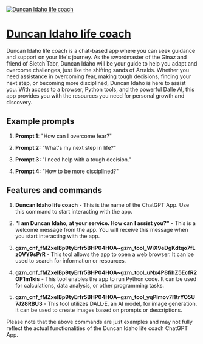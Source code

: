 [![Duncan Idaho life coach](https://files.oaiusercontent.com/file-8GN9wmtxCz7vCUWt8OLOjNCZ?se=2123-10-17T00%3A50%3A00Z&sp=r&sv=2021-08-06&sr=b&rscc=max-age%3D31536000%2C%20immutable&rscd=attachment%3B%20filename%3DDuncan%2520idaho.png&sig=CiW5BHCItrnbjJ62T2lvbCC/bjIHpEFglkTrh1sB4mY%3D)](https://chat.openai.com/g/g-RFLByURiU-duncan-idaho-life-coach)

# [Duncan Idaho life coach](https://chat.openai.com/g/g-RFLByURiU-duncan-idaho-life-coach)

Duncan Idaho life coach is a chat-based app where you can seek guidance and support on your life's journey. As the swordmaster of the Ginaz and friend of Sietch Tabr, Duncan Idaho will be your guide to help you adapt and overcome challenges, just like the shifting sands of Arrakis. Whether you need assistance in overcoming fear, making tough decisions, finding your next step, or becoming more disciplined, Duncan Idaho is here to assist you. With access to a browser, Python tools, and the powerful Dalle AI, this app provides you with the resources you need for personal growth and discovery.

## Example prompts

1. **Prompt 1:** "How can I overcome fear?"

2. **Prompt 2:** "What's my next step in life?"

3. **Prompt 3:** "I need help with a tough decision."

4. **Prompt 4:** "How to be more disciplined?"

## Features and commands

1. **Duncan Idaho life coach** - This is the name of the ChatGPT App. Use this command to start interacting with the app.

2. **"I am Duncan Idaho, at your service. How can I assist you?"** - This is a welcome message from the app. You will receive this message when you start interacting with the app.

3. **gzm_cnf_fMZxelBp9tyErfr5BHP04HOA~gzm_tool_WiX9eDgKdtqo7fLz0VY9sPrR** - This tool allows the app to open a web browser. It can be used to search for information or resources.

4. **gzm_cnf_fMZxelBp9tyErfr5BHP04HOA~gzm_tool_uNx4P8fihZ5EcfR2OP1m1kis** - This tool enables the app to run Python code. It can be used for calculations, data analysis, or other programming tasks.

5. **gzm_cnf_fMZxelBp9tyErfr5BHP04HOA~gzm_tool_yqPlmov7I1trYO5U7J28RBU3** - This tool utilizes DALL·E, an AI model, for image generation. It can be used to create images based on prompts or descriptions.

Please note that the above commands are just examples and may not fully reflect the actual functionalities of the Duncan Idaho life coach ChatGPT App.